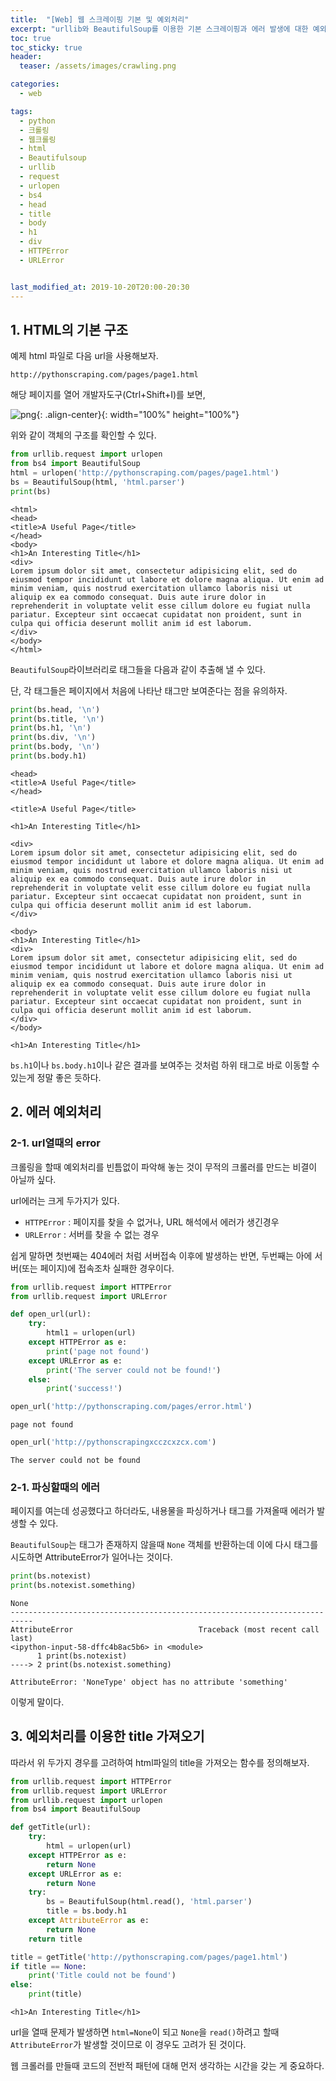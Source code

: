 ```yaml
---
title:  "[Web] 웹 스크레이핑 기본 및 예외처리"
excerpt: "urllib와 BeautifulSoup를 이용한 기본 스크레이핑과 에러 발생에 대한 예외처리"
toc: true
toc_sticky: true
header:
  teaser: /assets/images/crawling.png

categories:
  - web

tags:
  - python
  - 크롤링
  - 웹크롤링
  - html
  - Beautifulsoup
  - urllib
  - request
  - urlopen
  - bs4
  - head
  - title
  - body
  - h1
  - div
  - HTTPError
  - URLError


last_modified_at: 2019-10-20T20:00-20:30
---
```


## 1. HTML의 기본 구조  

예제 html 파일로 다음 url을 사용해보자.  

```
http://pythonscraping.com/pages/page1.html
```

해당 페이지를 열어 개발자도구(Ctrl+Shift+I)를 보면,  

![png](/assets/images/crawling/crawling_2/page1.png){: .align-center}{: width="100%" height="100%"}  

위와 같이 객체의 구조를 확인할 수 있다.  

```python
from urllib.request import urlopen
from bs4 import BeautifulSoup
html = urlopen('http://pythonscraping.com/pages/page1.html')
bs = BeautifulSoup(html, 'html.parser')
print(bs)
```

```
<html>
<head>
<title>A Useful Page</title>
</head>
<body>
<h1>An Interesting Title</h1>
<div>
Lorem ipsum dolor sit amet, consectetur adipisicing elit, sed do eiusmod tempor incididunt ut labore et dolore magna aliqua. Ut enim ad minim veniam, quis nostrud exercitation ullamco laboris nisi ut aliquip ex ea commodo consequat. Duis aute irure dolor in reprehenderit in voluptate velit esse cillum dolore eu fugiat nulla pariatur. Excepteur sint occaecat cupidatat non proident, sunt in culpa qui officia deserunt mollit anim id est laborum.
</div>
</body>
</html>
```

`BeautifulSoup`라이브러리로 태그들을 다음과 같이 추출해 낼 수 있다.  

단, 각 태그들은 페이지에서 처음에 나타난 태그만 보여준다는 점을 유의하자.  

```python
print(bs.head, '\n')
print(bs.title, '\n')
print(bs.h1, '\n')
print(bs.div, '\n')
print(bs.body, '\n')
print(bs.body.h1)
```

```
<head>
<title>A Useful Page</title>
</head> 

<title>A Useful Page</title> 

<h1>An Interesting Title</h1> 

<div>
Lorem ipsum dolor sit amet, consectetur adipisicing elit, sed do eiusmod tempor incididunt ut labore et dolore magna aliqua. Ut enim ad minim veniam, quis nostrud exercitation ullamco laboris nisi ut aliquip ex ea commodo consequat. Duis aute irure dolor in reprehenderit in voluptate velit esse cillum dolore eu fugiat nulla pariatur. Excepteur sint occaecat cupidatat non proident, sunt in culpa qui officia deserunt mollit anim id est laborum.
</div> 

<body>
<h1>An Interesting Title</h1>
<div>
Lorem ipsum dolor sit amet, consectetur adipisicing elit, sed do eiusmod tempor incididunt ut labore et dolore magna aliqua. Ut enim ad minim veniam, quis nostrud exercitation ullamco laboris nisi ut aliquip ex ea commodo consequat. Duis aute irure dolor in reprehenderit in voluptate velit esse cillum dolore eu fugiat nulla pariatur. Excepteur sint occaecat cupidatat non proident, sunt in culpa qui officia deserunt mollit anim id est laborum.
</div>
</body> 

<h1>An Interesting Title</h1>
```
`bs.h1`이나 `bs.body.h1`이나 같은 결과를 보여주는 것처럼 하위 태그로 바로 이동할 수 있는게 정말 좋은 듯하다.  


## 2. 에러 예외처리  


### 2-1. url열때의 error
크롤링을 할때 예외처리를 빈틈없이 파악해 놓는 것이 무적의 크롤러를 만드는 비결이 아닐까 싶다.  


url에러는 크게 두가지가 있다.  
- `HTTPError` : 페이지를 찾을 수 없거나, URL 해석에서 에러가 생긴경우  
- `URLError` : 서버를 찾을 수 없는 경우  

쉽게 말하면 첫번째는 404에러 처럼 서버접속 이후에 발생하는 반면, 두번째는 아에 서버(또는 페이지)에 접속조차 실패한 경우이다.  


```python
from urllib.request import HTTPError
from urllib.request import URLError

def open_url(url):
    try:
        html1 = urlopen(url)
    except HTTPError as e:
        print('page not found')
    except URLError as e:
        print('The server could not be found!')
    else:
        print('success!')
```

```python
open_url('http://pythonscraping.com/pages/error.html')
```
```
page not found
```

```python
open_url('http://pythonscrapingxcczcxzcx.com')
```
```
The server could not be found
```

### 2-1. 파싱할때의 에러  

페이지를 여는데 성공했다고 하더라도, 내용물을 파싱하거나 태그를 가져올때 에러가 발생할 수 있다.  

`BeautifulSoup`는 태그가 존재하지 않을때 `None` 객체를 반환하는데 이에 다시 태그를 시도하면 AttributeError가 일어나는 것이다.  


```python
print(bs.notexist)
print(bs.notexist.something)
```

```
None
---------------------------------------------------------------------------
AttributeError                            Traceback (most recent call last)
<ipython-input-58-dffc4b8ac5b6> in <module>
      1 print(bs.notexist)
----> 2 print(bs.notexist.something)

AttributeError: 'NoneType' object has no attribute 'something'
```

이렇게 말이다.  


## 3. 예외처리를 이용한 title 가져오기  

따라서 위 두가지 경우를 고려하여 html파일의 title을 가져오는 함수를 정의해보자.  

```python
from urllib.request import HTTPError
from urllib.request import URLError
from urllib.request import urlopen
from bs4 import BeautifulSoup

def getTitle(url):
    try:
        html = urlopen(url)
    except HTTPError as e:
        return None
    except URLError as e:
        return None
    try:
        bs = BeautifulSoup(html.read(), 'html.parser')
        title = bs.body.h1
    except AttributeError as e:
        return None
    return title

title = getTitle('http://pythonscraping.com/pages/page1.html')
if title == None:
    print('Title could not be found')
else:
    print(title)
```

```
<h1>An Interesting Title</h1>
```

url을 열때 문제가 발생하면 `html=None`이 되고 `None`을 `read()`하려고 할때 `AttributeError`가 발생할 것이므로 이 경우도 고려가 된 것이다.  


웹 크롤러를 만들때 코드의 전반적 패턴에 대해 먼저 생각하는 시간을 갖는 게 중요하다.  


